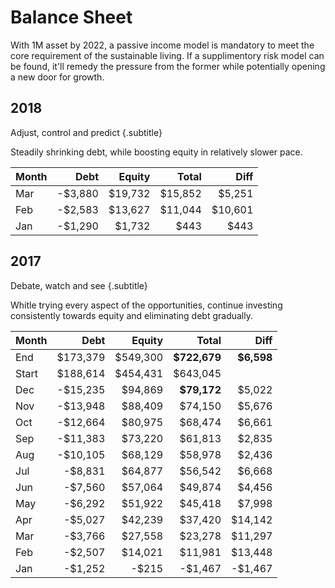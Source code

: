 # Balance Sheet

With 1M asset by 2022, a passive income model is mandatory to meet the core requirement of the sustainable living. If a supplimentory risk model can be found, it'll remedy the pressure from the former while potentially opening a new door for growth.


## 2018
Adjust, control and predict {.subtitle}

Steadily shrinking debt, while boosting equity in relatively slower pace. 

| Month |    Debt  |  Equity  |        Total |    Diff |
| ----- | -------: | -------: | -----------: | ------: |
| Mar   | -$3,880  | $19,732  |      $15,852 |  $5,251 |
| Feb   | -$2,583  | $13,627  |      $11,044 | $10,601 |
| Jan   | -$1,290  |  $1,732  |         $443 |    $443 |

## 2017
Debate, watch and see {.subtitle}

Whitle trying every aspect of the opportunities, continue investing consistently towards equity and eliminating debt gradually.

| Month |     Debt |   Equity |        Total |     Diff |
| ----- | -------: | -------: | -----------: |  ------: |
| End   | $173,379 | $549,300 | **$722,679** |**$6,598**|
| Start | $188,614 | $454,431 |   $643,045   |          |
| Dec   | -$15,235 |  $94,869 |  **$79,172** |   $5,022 |
| Nov   | -$13,948 |  $88,409 |      $74,150 |   $5,676 |
| Oct   | -$12,664 |  $80,975 |      $68,474 |   $6,661 |
| Sep   | -$11,383 |  $73,220 |      $61,813 |   $2,835 |
| Aug   | -$10,105 |  $68,129 |      $58,978 |   $2,436 |
| Jul   |  -$8,831 |  $64,877 |      $56,542 |   $6,668 |
| Jun   |  -$7,560 |  $57,064 |      $49,874 |   $4,456 |
| May   |  -$6,292 |  $51,922 |      $45,418 |   $7,998 |
| Apr   |  -$5,027 |  $42,239 |      $37,420 |  $14,142 |
| Mar   |  -$3,766 |  $27,558 |      $23,278 |  $11,297 |
| Feb   |  -$2,507 |  $14,021 |      $11,981 |  $13,448 |
| Jan   |  -$1,252 |    -$215 |      -$1,467 |  -$1,467 |
